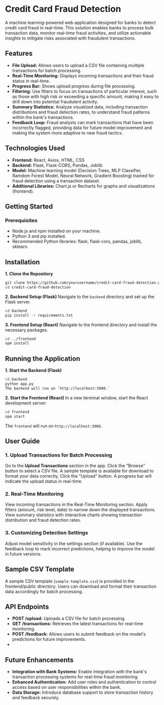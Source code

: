 # Credit Card Fraud Detection
A machine learning-powered web application designed for banks to detect credit card fraud in real-time. This solution enables banks to process bulk transaction data, monitor real-time fraud activities, and utilize actionable insights to mitigate risks associated with fraudulent transactions.

## Features
- **File Upload:** Allows users to upload a CSV file containing multiple transactions for batch processing.
- **Real-Time Monitoring:** Displays incoming transactions and their fraud status in real-time.
- **Progress Bar:** Shows upload progress during file processing.
- **Filtering:** Use filters to focus on transactions of particular interest, such as those with high risk or exceeding a specific amount, making it easy to drill down into potential fraudulent activity.
- **Summary Statistics:** Analyze visualized data, including transaction distributions and fraud detection rates, to understand fraud patterns within the bank's transactions.
- **Feedback Loop:** Fraud analysts can mark transactions that have been incorrectly flagged, providing data for future model improvement and making the system more adaptive to new fraud tactics.
  
## Technologies Used
- **Frontend:** React, Axios, HTML, CSS
- **Backend:** Flask, Flask-CORS, Pandas, Joblib
- **Model:** Machine learning model (Decision Trees, MLP Classifier, Ramdom Forest Model, Neural Network, Gradient Boosting) trained for fraud detection using a transaction dataset.
- **Additional Libraries:** Chart.js or Recharts for graphs and visualizations (frontend).
  
## Getting Started
### Prerequisites
- Node.js and npm installed on your machine.
- Python 3 and pip installed.
- Recommended Python libraries: flask, flask-cors, pandas, joblib, sklearn.
  
## Installation
**1. Clone the Repository**
```bash
git clone https://github.com/yourusername/credit-card-fraud-detection.git
cd credit-card-fraud-detection
```
**2. Backend Setup (Flask)**
Navigate to the `backend` directory and set up the Flask server.
```bash
cd backend
pip install -r requirements.txt
```

**3. Frontend Setup (React)**
Navigate to the frontend directory and install the necessary packages.

```bash
cd ../frontend
npm install
```

## Running the Application
**1. Start the Backend (Flask)**
````bash
cd backend
python app.py
The backend will run on `http://localhost:5000.`
````
**2. Start the Frontend (React)**
In a new terminal window, start the React development server:

````bash
cd frontend
npm start
````
The `frontend` will run on `http://localhost:3000.`

## User Guide
### **1. Upload Transactions for Batch Processing**
Go to the **Upload Transactions** section in the app.
Click the "Browse" button to select a CSV file. A sample template is available for download to format your data correctly.
Click the "Upload" button. A progress bar will indicate the upload status in real-time.
### **2. Real-Time Monitoring**
View incoming transactions in the Real-Time Monitoring section.
Apply filters (amount, risk level, date) to narrow down the displayed transactions.
View summary statistics with interactive charts showing transaction distribution and fraud detection rates.
### **3. Customizing Detection Settings**
Adjust model sensitivity in the settings section (if available).
Use the feedback loop to mark incorrect predictions, helping to improve the model in future versions.

## Sample CSV Template
A sample CSV template (`sample-template.csv`) is provided in the frontend/public directory. Users can download and format their transaction data accordingly for batch processing.

## API Endpoints
- **POST /upload:** Uploads a CSV file for batch processing.
- **GET /transactions:** Retrieves the latest transactions for real-time monitoring.
- **POST /feedback:** Allows users to submit feedback on the model's predictions for future improvements.
- 
## Future Enhancements
- **Integration with Bank Systems:** Enable integration with the bank's transaction processing systems for real-time fraud monitoring.
- **Enhanced Authentication:** Add user roles and authentication to control access based on user responsibilities within the bank.
- **Data Storage:** Introduce database support to store transaction history and feedback securely.
